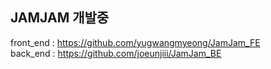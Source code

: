 ## JAMJAM 개발중</br>
front_end : https://github.com/yugwangmyeong/JamJam_FE </br>
back_end : https://github.com/joeunjiii/JamJam_BE
